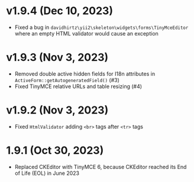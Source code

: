 # v1.9.4 (Dec 10, 2023)

- Fixed a bug in `davidhirtz\yii2\skeleton\widgets\forms\TinyMceEditor` where an empty HTML validator would cause an
  exception

# v1.9.3  (Nov 3, 2023)

- Removed double active hidden fields for I18n attributes in `ActiveForm::getAutogeneratedField()` (#3)
- Fixed TinyMCE relative URLs and table resizing (#4)

# v1.9.2  (Nov 3, 2023)

- Fixed `HtmlValidator` adding `<br>` tags after `<tr>` tags

# 1.9.1 (Oct 30, 2023)

- Replaced CKEditor with TinyMCE 6, because CKEditor reached its End of Life (EOL) in June 2023